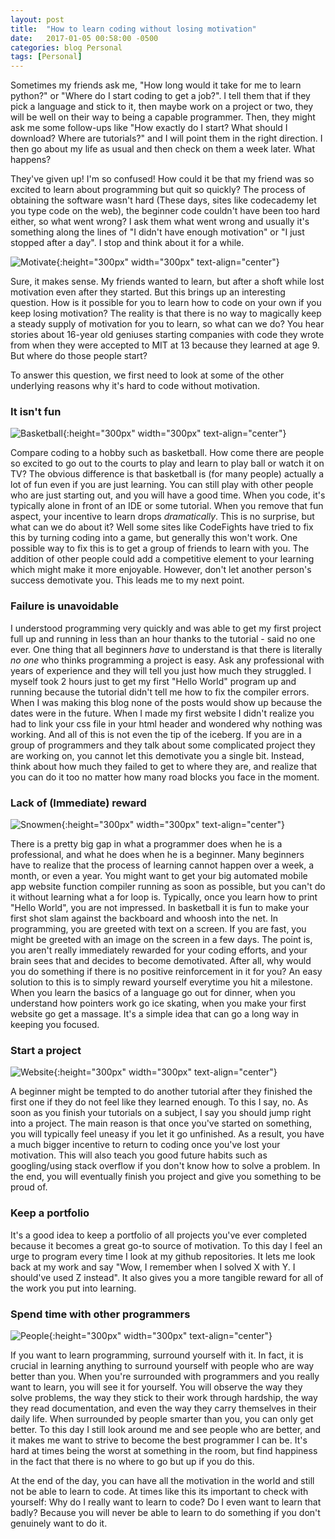 ```yaml
---
layout: post
title:  "How to learn coding without losing motivation"
date:   2017-01-05 00:58:00 -0500
categories: blog Personal
tags: [Personal]
---
```


Sometimes my friends ask me, "How long would it take for me to learn python?" or "Where do I start coding
to get a job?". I tell them that if they pick a language and stick to it, then maybe work on a project or two,
they will be well on their way to being a capable programmer. Then, they might ask me some follow-ups like
"How exactly do I start? What should I download? Where are tutorials?" and I will point them in the right direction.
I then go about my life as usual and then check on them a week later. What happens?

They've given up! I'm so confused! How could it be that my friend was so excited to learn about programming but quit so
quickly? The process of obtaining the software wasn't hard (These days, sites like codecademy let you type code on the web),
the beginner code couldn't have been too hard either, so what went wrong? I ask them what went wrong and usually it's
something along the lines of "I didn't have enough motivation" or "I just stopped after a day". I stop and think about
it for a while.

![Motivate](http://nec1908.com/wp-content/uploads/2015/07/11051772_10153177278493893_8339865091411561609_n.jpg){:height="300px" width="300px" text-align="center"}

Sure, it makes sense. My friends wanted to learn, but after a shoft while lost motivation even after they started. But
this brings up an interesting question. How is it possible for you to learn how to code on your own if you keep losing 
motivation? The reality is that there is no way to magically keep a steady supply of motivation for you to learn, so
what can we do? You hear stories about 16-year old geniuses starting companies with code they wrote from when they were
accepted to MIT at 13 because they learned at age 9. But where do those people start? 

To answer this question, we first need to look at some of the other underlying reasons why it's hard to code without
motivation. 

<h3> It isn't fun </h3>

![Basketball](http://www.richstoner.com/wp-content/uploads/2014/07/shutterstock_52649824-e1418935346529.jpg){:height="300px" width="300px" text-align="center"}

Compare coding to a hobby such as basketball. How come there are people so excited to go out to the courts to play and learn to
play ball or watch it on TV? The obvious difference is that basketball is (for many people) actually a lot of fun even if you
are just learning. You can still play with other people who are just starting out, and you will have a good time. When you code,
it's typically alone in front of an IDE or some tutorial. When you remove that fun aspect, your incentive to learn drops 
_dramatically_. This is no surprise, but what can we do about it? Well some sites like CodeFights have tried to fix this by
turning coding into a game, but generally this won't work. One possible way to fix this is to get a group of friends to learn
with you. The addition of other people could add a competitive element to your learning which might make it more enjoyable.
However, don't let another person's success demotivate you. This leads me to my next point.

<h3> Failure is unavoidable </h3>

I understood programming very quickly and was able to get my first project full up and running in less than an hour thanks
to the tutorial - said no one ever. One thing that all beginners *have* to understand is that there is literally _no_ _one_
who thinks programming a project is easy. Ask any professional with years of experience and they will tell you just how much
they struggled. I myself took 2 hours just to get my first "Hello World" program up and running because the tutorial didn't tell
me how to fix the compiler errors. When I was making this blog none of the posts would show up because the dates were in the 
future. When I made my first website I didn't realize you had to link your css file in your html header and wondered why nothing
was working. And all of this is not even the tip of the iceberg. If you are in a group of programmers and they talk about 
some complicated project they are working on, you cannot let this demotivate you a single bit. Instead, think about how much
they failed to get to where they are, and realize that you can do it too no matter how many road blocks you face in the moment.

<h3> Lack of (Immediate) reward </h3>

![Snowmen](http://cdn.webfail.com/upl/img/f8454067544/post2.jpg){:height="300px" width="300px" text-align="center"}

There is a pretty big gap in what a programmer does when he is a professional, and what he does when he is a beginner. Many 
beginners have to realize that the process of learning cannot happen over a week, a month, or even a year. You might want to 
get your big automated mobile app website function compiler running as soon as possible, but you can't do it without learning
what a for loop is. Typically, once you learn how to print "Hello World", you are not impressed. In basketball it is fun to make
your first shot slam against the backboard and whoosh into the net. In programming, you are greeted with text on a screen. If 
you are fast, you might be greeted with an image on the screen in a few days. The point is, you aren't really immediately 
rewarded for your coding efforts, and your brain sees that and decides to become demotivated. After all, why would you do 
something if there is no positive reinforcement in it for you? An easy solution to this is to simply reward yourself everytime
you hit a milestone. When you learn the basics of a language go out for dinner, when you understand how pointers work go ice
skating, when you make your first website go get a massage. It's a simple idea that can go a long way in keeping you focused.

<h3> Start a project </h3>

![Website](http://betamore.com/wp-content/uploads/2016/01/Learn-to-Code.png){:height="300px" width="300px" text-align="center"}

A beginner might be tempted to do another tutorial after they finished the first one if they do not feel like they learned 
enough. To this I say, no. As soon as you finish your tutorials on a subject, I say you should jump right into a project. The 
main reason is that once you've started on something, you will typically feel uneasy if you let it go unfinished. As a result, 
you have a much bigger incentive to return to coding once you've lost your motivation. This will also teach you good future 
habits such as googling/using stack overflow if you don't know how to solve a problem. In the end, you will eventually finish
you project and give you something to be proud of. 

<h3> Keep a portfolio </h3>

It's a good idea to keep a portfolio of all projects you've ever completed because it becomes a great go-to source of 
motivation. To this day I feel an urge to program every time I look at my github repositories. It lets me look back at my
work and say "Wow, I remember when I solved X with Y. I should've used Z instead". It also gives you a more tangible 
reward for all of the work you put into learning. 

<h3> Spend time with other programmers </h3>

![People](http://2.bp.blogspot.com/_uSnS-YBGEtY/TKRVSv7z7HI/AAAAAAAAAUs/Vkf31yzPejs/s1600/s7.jpg){:height="300px" width="300px" text-align="center"}

If you want to learn programming, surround yourself with it. In fact, it is crucial in learning anything to surround yourself
with people who are way better than you. When you're surrounded with programmers and you really want to learn, you will see
it for yourself. You will observe the way they solve problems, the way they stick to their work through hardship, the way
they read documentation, and even the way they carry themselves in their daily life. When surrounded by people smarter than
you, you can only get better. To this day I still look around me and see people who are better, and it makes me want to strive
to become the best programmer I can be. It's hard at times being the worst at something in the room, but find happiness in
the fact that there is no where to go but up if you do this.

At the end of the day, you can have all the motivation in the world and still not be able to learn to code. At times like this
its important to check with yourself: Why do I really want to learn to code? Do I even want to learn that badly? Because you
will never be able to learn to do something if you don't genuinely want to do it. 
